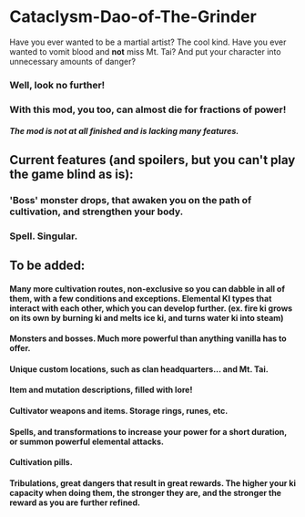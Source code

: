# Cataclysm-Dao-of-The-Grinder
Have you ever wanted to be a martial artist? The cool kind. Have you ever wanted to vomit blood and **not** miss Mt. Tai? And put your character into unnecessary amounts of danger?
### Well, look no further!
### With this mod, you too, can almost die for fractions of power!

##### The mod is not at all finished and is lacking many features.

## Current features (and spoilers, but you can't play the game blind as is):

### 'Boss' monster drops, that awaken you on the path of cultivation, and strengthen your body.
### Spell. Singular.

## To be added:

#### Many more cultivation routes, non-exclusive so you can dabble in all of them, with a few conditions and exceptions. Elemental KI types that interact with each other, which you can develop further. (ex. fire ki grows on its own by burning ki and melts ice ki, and turns water ki into steam)
#### Monsters and bosses. Much more powerful than anything vanilla has to offer.
#### Unique custom locations, such as clan headquarters... and Mt. Tai.
#### Item and mutation descriptions, filled with lore!
#### Cultivator weapons and items. Storage rings, runes, etc.
#### Spells, and transformations to increase your power for a short duration, or summon powerful elemental attacks.
#### Cultivation pills.
#### Tribulations, great dangers that result in great rewards. The higher your ki capacity when doing them, the stronger they are, and the stronger the reward as you are further refined.

